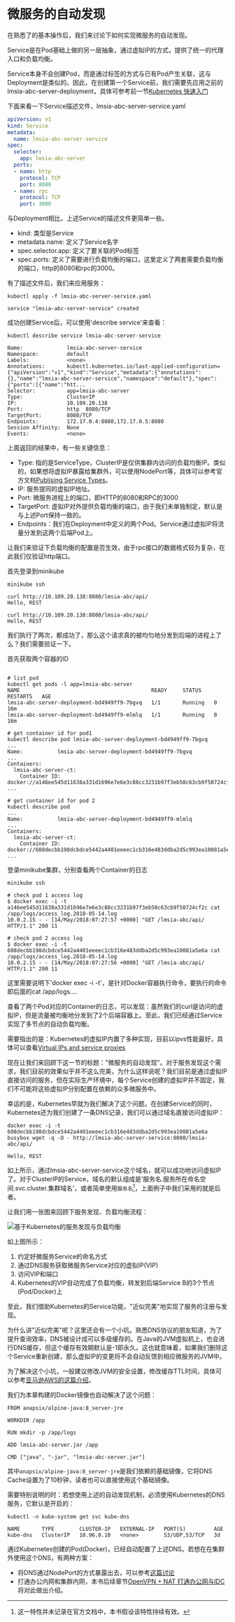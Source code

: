 # 微服务的自动发现

在熟悉了的基本操作后，我们来讨论下如何实现微服务的自动发现。

Service是在Pod基础上做的另一层抽象，通过虚拟IP的方式，提供了统一的代理入口和负载均衡。

Service本身不会创建Pod，而是通过标签的方式与已有Pod产生关联，这与Deployment是类似的。因此，在创建第一个Service前，我们需要先应用之前的lmsia-abc-server-deployment，具体可参考前一节[Kubernetes 快速入门](kus-intro.md)

下面来看一下Service描述文件，lmsia-abc-server-service.yaml
```yaml
apiVersion: v1
kind: Service
metadata:
  name: lmsia-abc-server-service
spec:
  selector:
    app: lmsia-abc-server 
  ports:
  - name: http
    protocol: TCP
    port: 8080
  - name: rpc 
    protocol: TCP
    port: 3000
```

与Deployment相比，上述Service的描述文件更简单一些。
 * kind: 类型是Service
 * metadata.name: 定义了Service名字
 * spec.selector.app: 定义了要关联的Pod标签
 * spec.ports: 定义了需要进行负载均衡的端口，这里定义了两套需要负载均衡的端口，http的8080和rpc的3000。

有了描述文件后，我们来应用服务：
```shell
kubectl apply -f lmsia-abc-server-service.yaml

service "lmsia-abc-server-service" created
```

成功创建Service后，可以使用'describe service'来查看：
```
kubectl describe service lmsia-abc-server-service

Name:              lmsia-abc-server-service
Namespace:         default
Labels:            <none>
Annotations:       kubectl.kubernetes.io/last-applied-configuration={"apiVersion":"v1","kind":"Service","metadata":{"annotations":{},"name":"lmsia-abc-server-service","namespace":"default"},"spec":{"ports":[{"name":"htt...
Selector:          app=lmsia-abc-server
Type:              ClusterIP
IP:                10.109.20.138
Port:              http  8080/TCP
TargetPort:        8080/TCP
Endpoints:         172.17.0.4:8080,172.17.0.5:8080
Session Affinity:  None
Events:            <none>

```

上面返回的结果中，有一些关键信息：
 * Type: 指的是ServiceType，ClusterIP是仅供集群内访问的负载均衡IP。类似的，如果想将虚拟IP暴露给集群外，可以使用NodePort等，具体可以参考官方文档[Publising Service Types](https://kubernetes.io/docs/concepts/services-networking/service/#publishing-services-service-types)。
 * IP: 服务提同的虚拟IP地址。
 * Port: 微服务进程上的端口，即HTTP的8080和RPC的3000
 * TargetPort: 虚拟IP对外提供负载均衡的端口，由于我们未单独制定，默认是与上述Port保持一致的。
 * Endpoints：我们在Deployment中定义的两个Pod。Service通过虚拟IP将流量分发到这两个后端Pod上。

让我们来验证下负载均衡的配置是否生效，由于rpc接口的数据格式较为复杂，在此我们仅验证http端口。

首先登录到minikube
```shell
minikube ssh

curl http://10.109.20.138:8080/lmsia-abc/api/
Hello, REST

curl http://10.109.20.138:8080/lmsia-abc/api/
Hello, REST

```

我们执行了两次，都成功了，那么这个请求真的被均匀地分发到后端的进程上了么？我们需要验证一下。

首先获取两个容器的ID
```shell

# list pod
kubectl get pods -l app=lmsia-abc-server
NAME                                          READY     STATUS    RESTARTS   AGE
lmsia-abc-server-deployment-bd4949ff9-7bgvq   1/1       Running   0          16m
lmsia-abc-server-deployment-bd4949ff9-mlmlq   1/1       Running   0          16m

# get container id for pod1
kubectl describe pod lmsia-abc-server-deployment-bd4949ff9-7bgvq
...
Name:           lmsia-abc-server-deployment-bd4949ff9-7bgvq
...
Containers:
  lmsia-abc-server-ct:
    Container ID:   docker://a146ee545d11638a331d1696e7e6e3c88cc3231b97f3eb50c63cb9f50724cf2c
...

# get container id for pod 2
kubectl describe pod
...
Name:           lmsia-abc-server-deployment-bd4949ff9-mlmlq
...
Containers:
  lmsia-abc-server-ct:
    Container ID:   docker://608decbb198dcbdce5442a4401eeeec1cb316e483ddba2d5c993ea10081a5e6a
...

```

登录minikube集群，分别查看两个Container的日志
```shell
minikube ssh

# check pod 1 access log
$ docker exec -i -t a146ee545d11638a331d1696e7e6e3c88cc3231b97f3eb50c63cb9f50724cf2c cat /app/logs/access_log.2018-05-14.log
10.0.2.15 - - [14/May/2018:07:27:57 +0000] "GET /lmsia-abc/api/ HTTP/1.1" 200 11

# check pod 2 access log
$ docker exec -i -t 608decbb198dcbdce5442a4401eeeec1cb316e483ddba2d5c993ea10081a5e6a cat /app/logs/access_log.2018-05-14.log
10.0.2.15 - - [14/May/2018:07:27:56 +0000] "GET /lmsia-abc/api/ HTTP/1.1" 200 11
```

这里需要说明下'docker exec -i -t'，是针对Docker容器执行命令，要执行的命令即后面的cat /app/logs....

查看了两个Pod对应的Container的日志，可以发现：虽然我们的curl是访问的虚拟IP，但是流量被均衡地分发到了2个后端容器上。至此，我们已经通过Service实现了多节点的自动负载均衡。

需要指出的是：Kubernetes的虚拟IP内置了多种实现，目前以ipvs性能最好，具体可以查看[Virtual IPs and service proxies](https://kubernetes.io/docs/concepts/services-networking/service/#virtual-ips-and-service-proxies)

现在让我们来回顾下这一节的标题："微服务的自动发现"。对于服务发现这个需求，我们目前的效果似乎并不这么完美，为什么这样说呢？我们目前是通过虚拟IP直接访问的服务，但在实际生产环境中，每个Service创建的虚拟IP并不固定，我们不可能将这些虚拟IP分别配置在依赖的众多微服务中。

幸运的是，Kubernetes早就为我们解决了这个问题。在创建Service的同时，Kubernetes还为我们创建了一条DNS记录，我们可以通过域名直接访问虚拟IP：
```shell
docker exec -i -t 608decbb198dcbdce5442a4401eeeec1cb316e483ddba2d5c993ea10081a5e6a busybox wget -q -O - http://lmsia-abc-server-service:8080/lmsia-abc/api/

Hello, REST
```

如上所示，通过lmsia-abc-server-service这个域名，就可以成功地访问虚拟IP了。对于ClusterIP的Service，域名的默认组成是'服务名.服务所在命名空间.svc.cluster.集群域名'，或者简单使用`服务名`[^1]，上面例子中我们采用的就是后者。

让我们用一张图来回顾下服务发现、负载均衡流程：

![基于Kubernetes的服务发现与负载均衡](./service-discovery.png "基于Kubernetes的服务发现与负载均衡")

如上图所示：
1. 约定好微服务Service的命名方式
1. 通过DNS服务获取微服务Service对应的虚拟IP(VIP)
1. 访问VIP和端口
1. Kubernetes的VIP自动完成了负载均衡，转发到后端Service B的3个节点(Pod/Docker)上

至此，我们借助Kubernetes的Service功能，"近似完美"地实现了服务的注册与发现。

为什么讲"近似完美"呢？这里还会有一个小坑。熟悉DNS协议的朋友知道，为了提升查询效率，DNS被设计成可以多级缓存的。在Java的JVM虚拟机上，也会进行DNS缓存，但这个缓存有效期默认是-1即永久。这也就意味着，如果我们删除这个Service重新创建，那么虚拟IP的变更将不会自动反馈到相应微服务的JVM中。

为了解决这个小坑，一般建议修改JVM的安全设置，修改缓存TTL时间，具体可以参考[亚马逊AWS的这篇介绍](https://docs.aws.amazon.com/sdk-for-java/v1/developer-guide/java-dg-jvm-ttl.html)。

我们为本章构建的Docker镜像也自动解决了这个问题：

```shell
FROM anapsix/alpine-java:8_server-jre

WORKDIR /app

RUN mkdir -p /app/logs

ADD lmsia-abc-server.jar /app

CMD ["java", "-jar", "lmsia-abc-server.jar"]

```

其中`anapsix/alpine-java:8_server-jre`是我们依赖的基础镜像，它将DNS Cache设置为了10秒钟，读者也可以直接使用这个基础镜像。

需要特别说明的时：若想使用上述的自动发现机制，必须使用Kubernetes的DNS服务，它默认是开启的：
```shell
kubectl -n kube-system get svc kube-dns

NAME       TYPE        CLUSTER-IP   EXTERNAL-IP   PORT(S)         AGE
kube-dns   ClusterIP   10.96.0.10   <none>        53/UDP,53/TCP   3d
```

通过Kubernetes创建的Pod(Docker)，已经自动配置了上述DNS。若想在在集群外使用这个DNS，有两种方案：
* 将DNS通过NodePort的方式暴露出去，可以参考[这篇讨论](https://stackoverflow.com/questions/37449121/how-to-expose-kube-dns-service-for-queries-outside-cluster)
* 打通办公内网和集群内网，本书后续章节[OpenVPN + NAT 打通办公网与IDC](devops/openvpn-nat.md)将对此做出介绍。

[^1]: 这一特性并未记录在官方文档中，本书假设该特性持续有效。

